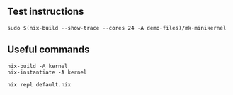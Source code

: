 ## Test instructions

```
sudo $(nix-build --show-trace --cores 24 -A demo-files)/mk-minikernel
```

## Useful commands

```
nix-build -A kernel
nix-instantiate -A kernel

nix repl default.nix
```